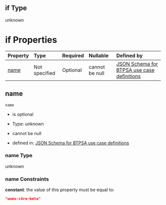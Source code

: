 ## if Type

unknown

# if Properties

| Property      | Type          | Required | Nullable       | Defined by                                                                                                                                                                                                        |
| :------------ | :------------ | :------- | :------------- | :---------------------------------------------------------------------------------------------------------------------------------------------------------------------------------------------------------------- |
| [name](#name) | Not specified | Optional | cannot be null | [JSON Schema for BTPSA use case definitions](btpsa-usecase-properties-services-items-allof-2-then-allof-58-if-properties-name.md "undefined#/properties/services/items/allOf/2/then/allOf/58/if/properties/name") |

## name



`name`

*   is optional

*   Type: unknown

*   cannot be null

*   defined in: [JSON Schema for BTPSA use case definitions](btpsa-usecase-properties-services-items-allof-2-then-allof-58-if-properties-name.md "undefined#/properties/services/items/allOf/2/then/allOf/58/if/properties/name")

### name Type

unknown

### name Constraints

**constant**: the value of this property must be equal to:

```json
"wums-c4re-beta"
```
